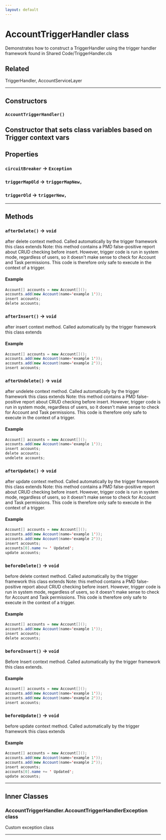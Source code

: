 ```yaml
---
layout: default
---
```

# AccountTriggerHandler class

Demonstrates how to construct a TriggerHandler using the trigger handler framework found in Shared Code/TriggerHandler.cls

## Related

TriggerHandler, AccountServiceLayer

---
## Constructors
### `AccountTriggerHandler()`

Constructor that sets class variables based on Trigger context vars
---
## Properties

### `circuitBreaker` → `Exception`

### `triggerMapOld` → `triggerMapNew,`

### `triggerOld` → `triggerNew,`

---
## Methods
### `afterDelete()` → `void`

after delete context method. Called automatically by the trigger framework this class extends Note: this method contains a PMD false-positive report about CRUD checking before insert. However, trigger code is run in system mode, regardless of users, so it doesn't make sense to check for Account and Task permissions. This code is therefore only safe to execute in the context of a trigger.

#### Example
```java
Account[] accounts = new Account[]();
accounts.add(new Account(name='example 1'));
insert accounts;
delete accounts;
```

### `afterInsert()` → `void`

after insert context method. Called automatically by the trigger framework this class extends

#### Example
```java
Account[] accounts = new Account[]();
accounts.add(new Account(name='example 1'));
accounts.add(new Account(name='example 2'));
insert accounts;
```

### `afterUndelete()` → `void`

after undelete context method. Called automatically by the trigger framework this class extends Note: this method contains a PMD false-positive report about CRUD checking before insert. However, trigger code is run in system mode, regardless of users, so it doesn't make sense to check for Account and Task permissions. This code is therefore only safe to execute in the context of a trigger.

#### Example
```java
Account[] accounts = new Account[]();
accounts.add(new Account(name='example 1'));
insert accounts;
delete accounts;
undelete accounts;
```

### `afterUpdate()` → `void`

after update context method. Called automatically by the trigger framework this class extends Note: this method contains a PMD false-positive report about CRUD checking before insert. However, trigger code is run in system mode, regardless of users, so it doesn't make sense to check for Account and Task permissions. This code is therefore only safe to execute in the context of a trigger.

#### Example
```java
Account[] accounts = new Account[]();
accounts.add(new Account(name='example 1'));
accounts.add(new Account(name='example 2'));
insert accounts;
accounts[0].name += ' Updated';
update accounts;
```

### `beforeDelete()` → `void`

before delete context method. Called automatically by the trigger framework this class extends Note: this method contains a PMD false-positive report about CRUD checking before insert. However, trigger code is run in system mode, regardless of users, so it doesn't make sense to check for Account and Task permissions. This code is therefore only safe to execute in the context of a trigger.

#### Example
```java
Account[] accounts = new Account[]();
accounts.add(new Account(name='example 1'));
insert accounts;
delete accounts;
```

### `beforeInsert()` → `void`

Before Insert context method. Called automatically by the trigger framework this class extends.

#### Example
```java
Account[] accounts = new Account[]();
accounts.add(new Account(name='example 1'));
accounts.add(new Account(name='example 2'));
insert accounts;
```

### `beforeUpdate()` → `void`

before update context method. Called automatically by the trigger framework this class extends

#### Example
```java
Account[] accounts = new Account[]();
accounts.add(new Account(name='example 1'));
accounts.add(new Account(name='example 2'));
insert accounts;
accounts[0].name += ' Updated';
update accounts;
```

---
## Inner Classes

### AccountTriggerHandler.AccountTriggerHandlerException class

Custom exception class

---
